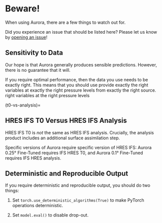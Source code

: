 # Beware!

When using Aurora, there are a few things to watch out for.

Did you experience an issue that should be listed here?
Please let us know by [opening an issue](https://github.com/microsoft/aurora/issues/new)!

## Sensitivity to Data

Our hope is that Aurora generally produces sensible predictions.
However, there is no guarantee that it will.

If you require optimal performance,
then the data you use needs to be exactly right.
This means that you should use provide
exactly the right variables
at exactly the right pressure levels
from exactly the right source.
right variables at the right pressure levels

(t0-vs-analysis)=
## HRES IFS T0 Versus HRES IFS Analysis

HRES IFS T0 is _not_ the same as HRES IFS analysis.
Crucially, the analysis product includes an additional surface assimilation step.

Specific versions of Aurora require specific version of HRES IFS:
Aurora 0.25° Fine-Tuned requires IFS HRES T0,
and Aurora 0.1° Fine-Tuned requires IFS HRES analysis.


## Deterministic and Reproducible Output

If you require deterministic and reproducible output,
you should do two things:

1. Set `torch.use_deterministic_algorithms(True)` to make PyTorch operations deterministic.

2. Set `model.eval()` to disable drop-out.
